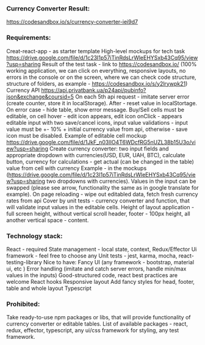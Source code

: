 
### Currency Converter Result:
https://codesandbox.io/s/currency-converter-iei9d7

### Requirements:
Creat-react-app - as starter template
High-level mockups for tech task
https://drive.google.com/file/d/1c23I1p57iTinRdsLrWleEHYSxb43Cq95/view?usp=sharing
Result of the test task - link to  https://codesandbox.io/ (100% working application, we can click on everything, responsive layouts, no errors in the console or on the screen, where we can check code structure, structure of folders,  as example - https://codesandbox.io/s/y2lrywpk21)
Currency API https://api.privatbank.ua/p24api/pubinfo?json&exchange&coursid=5
On each 5th api request - imitate server error (create counter, store it in localStorage). After - reset value in localStortage. On error case - hide table, show error message.
Buy/Sell cells must be editable, on cell hover - edit icon appears, edit icon onClick - appears editable input with two save/cancel icons, input value validations - input value must be +- 10%  + initial currency value from api, otherwise - save icon must be disabled.
Example of editable cell mockup https://drive.google.com/file/d/1JkF_n03lIO4T6WDcfRG5nUZL38b15U3o/view?usp=sharing
Create currency converter: two input fields and appropriate dropdown with currencies(USD, EUR, UAH, BTC), calculate button, currency for calculations - get actual (can be changed in the table) value from cell with currency
Example - in the mockups (https://drive.google.com/file/d/1c23I1p57iTinRdsLrWleEHYSxb43Cq95/view?usp=sharing two dropdowns with currencies). Values in the input can be swapped (please see arrow, functionality the same as in google translate for example).
On page reloading - wipe out editabled data, fetch fresh currency rates from api
Cover by unit tests  - currency converter and function, that will validate input values in the editable cells.
Height of layout application - full screen height, without vertical scroll  header, footer - 100px height, all another vertical space - content.

### Technology stack:
React - required
State management - local state, context, Redux/Effector
Ui framework - feel free to choose any
Unit tests - jest, karma, mocha, react-testing-library
Nice to have:
Fancy UI (any framework - bootstrap, material ui, etc )
Error handling (imitate and catch server errors, handle min/max values in the inputs)
Good-structured code, react best practices are welcome
React hooks
Responsive layout
Add fancy styles for head, footer, table and whole layout
Typescript

### Prohibited:
Take ready-to-use npm packages or libs, that will provide functionality of currency converter or editable tables. List of available packages - react, redux, effector, typescript, any ui/css framework for styling, any test framework.

